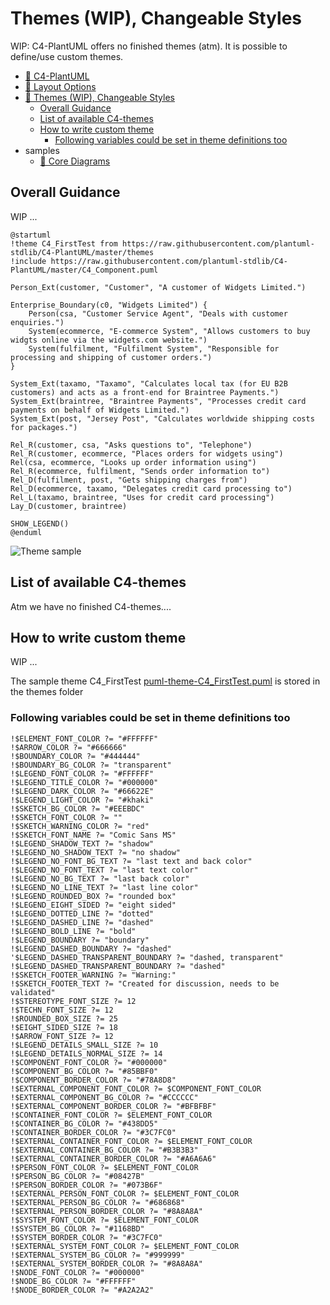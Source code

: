 # Themes (WIP), Changeable Styles

WIP: C4-PlantUML offers no finished themes (atm).
It is possible to define/use custom themes.

- [📄 C4-PlantUML](README.md#c4-plantuml)
- [📄 Layout Options](#layout-options)
- [📄 Themes (WIP), Changeable Styles](#themes-wip-changeable-styles)
  - [Overall Guidance](#overall-guidance)
  - [List of available C4-themes](#list-of-available-c4-themes)
  - [How to write custom theme](#how-to-write-custom-theme)
    - [Following variables could be set in theme definitions too](#following-variables-could-be-set-in-theme-definitions-too)
- samples
  - [📄 Core Diagrams](samples/C4CoreDiagrams.md#c4-model-diagrams)

## Overall Guidance

WIP ...

```plantuml
@startuml
!theme C4_FirstTest from https://raw.githubusercontent.com/plantuml-stdlib/C4-PlantUML/master/themes
!include https://raw.githubusercontent.com/plantuml-stdlib/C4-PlantUML/master/C4_Component.puml

Person_Ext(customer, "Customer", "A customer of Widgets Limited.")

Enterprise_Boundary(c0, "Widgets Limited") {
    Person(csa, "Customer Service Agent", "Deals with customer enquiries.")
    System(ecommerce, "E-commerce System", "Allows customers to buy widgts online via the widgets.com website.")
    System(fulfilment, "Fulfilment System", "Responsible for processing and shipping of customer orders.")
}

System_Ext(taxamo, "Taxamo", "Calculates local tax (for EU B2B customers) and acts as a front-end for Braintree Payments.")
System_Ext(braintree, "Braintree Payments", "Processes credit card payments on behalf of Widgets Limited.")
System_Ext(post, "Jersey Post", "Calculates worldwide shipping costs for packages.")

Rel_R(customer, csa, "Asks questions to", "Telephone")
Rel_R(customer, ecommerce, "Places orders for widgets using")
Rel(csa, ecommerce, "Looks up order information using")
Rel_R(ecommerce, fulfilment, "Sends order information to")
Rel_D(fulfilment, post, "Gets shipping charges from")
Rel_D(ecommerce, taxamo, "Delegates credit card processing to")
Rel_L(taxamo, braintree, "Uses for credit card processing")
Lay_D(customer, braintree)

SHOW_LEGEND()
@enduml
```

![Theme sample](https://www.plantuml.com/plantuml/png/hL9DRnen4BtlhvXm0gc4gigffuIFfAfeY_AX797n3c35Qsyyun1KzRztZ0auDCSY3lPwtdipRzubiGeS6rkTyHeRXD75_De4udiaXcNm3QoPM_ew60IrELyPNiT590pQEqR7vzetWzOgbpZwnBKrYy7eeZzBdnv-J0UD8iOms95JTMQSjh76_qCglOvyqtgNC6qQeffX8E_carVkwaZi6moVe3FQ7pjoleAt1_1BU3Jr2fbWQXh3M9ztUbKrSOoX3OPmFlJHrIfik_gpG4-AEptuNO7yicXNaogqu0x3Yz48Lojqd9J7g2p1HgOzje3kEPfWa99ouhhR4cFJHR50tZKARj9_k-nVTsDOwpTq829W3ukuXOtqo0JUMUCGNem2iHuskVDaB6nmGORnH70PxTBO1XqB-VNXKYZU8edLP1OMOUa3jC5h939k1ShLG6lJjkdYbuN3eSQmc-rFLMMgtMvOlQh62-dzxf3eHyhgQ1KZWVLQMP0Qw2QXoGCClmoFe_PsUaepWP9_IgdZFigtL3qCoZWEY31JspH2aY-r5sy58lflSMfbbYT30XsmDWnQXHhQN96yXGMkbLr-7A1Ig_MK_FoEWN0BCxcTZBhnmTQo7JpwfwMAiiDAFwbLpaPrYtP-MuGwf-sAdWYU8n8Rxr884lyzMcpNtg7WJc5bi6PMQQIyfAoupmd4jDQCph4kOLFlHJIs6GZ62R9HgO4I9we5w5syxj3Lz06Q_HuwVXV7lOato5Iuj5P1h4dBRmweGl2Gi35QN2a-MMOHteFgz13BCY8FXDcRZ-62dQgjQ1yjFg1xalbllnxdqydDvEUuswikPV3OsBy0 "Theme sample")

## List of available C4-themes

Atm we have no finished C4-themes....

## How to write custom theme

WIP ...

The sample theme C4_FirstTest [puml-theme-C4_FirstTest.puml](themes/puml-theme-C4_FirstTest.puml)  is stored in the themes folder

### Following variables could be set in theme definitions too

``` plantuml
!$ELEMENT_FONT_COLOR ?= "#FFFFFF"
!$ARROW_COLOR ?= "#666666"
!$BOUNDARY_COLOR ?= "#444444" 
!$BOUNDARY_BG_COLOR ?= "transparent" 
!$LEGEND_FONT_COLOR ?= "#FFFFFF" 
!$LEGEND_TITLE_COLOR ?= "#000000" 
!$LEGEND_DARK_COLOR ?= "#66622E" 
!$LEGEND_LIGHT_COLOR ?= "#khaki" 
!$SKETCH_BG_COLOR ?= "#EEEBDC"  
!$SKETCH_FONT_COLOR ?= "" 
!$SKETCH_WARNING_COLOR ?= "red" 
!$SKETCH_FONT_NAME ?= "Comic Sans MS" 
!$LEGEND_SHADOW_TEXT ?= "shadow" 
!$LEGEND_NO_SHADOW_TEXT ?= "no shadow" 
!$LEGEND_NO_FONT_BG_TEXT ?= "last text and back color" 
!$LEGEND_NO_FONT_TEXT ?= "last text color" 
!$LEGEND_NO_BG_TEXT ?= "last back color" 
!$LEGEND_NO_LINE_TEXT ?= "last line color" 
!$LEGEND_ROUNDED_BOX ?= "rounded box" 
!$LEGEND_EIGHT_SIDED ?= "eight sided" 
!$LEGEND_DOTTED_LINE ?= "dotted" 
!$LEGEND_DASHED_LINE ?= "dashed" 
!$LEGEND_BOLD_LINE ?= "bold" 
!$LEGEND_BOUNDARY ?= "boundary" 
!$LEGEND_DASHED_BOUNDARY ?= "dashed" 
'$LEGEND_DASHED_TRANSPARENT_BOUNDARY ?= "dashed, transparent" 
!$LEGEND_DASHED_TRANSPARENT_BOUNDARY ?= "dashed" 
!$SKETCH_FOOTER_WARNING ?= "Warning:" 
!$SKETCH_FOOTER_TEXT ?= "Created for discussion, needs to be validated" 
!$STEREOTYPE_FONT_SIZE ?= 12 
!$TECHN_FONT_SIZE ?= 12 
!$ROUNDED_BOX_SIZE ?= 25 
!$EIGHT_SIDED_SIZE ?= 18 
!$ARROW_FONT_SIZE ?= 12 
!$LEGEND_DETAILS_SMALL_SIZE ?= 10 
!$LEGEND_DETAILS_NORMAL_SIZE ?= 14 
!$COMPONENT_FONT_COLOR ?= "#000000" 
!$COMPONENT_BG_COLOR ?= "#85BBF0" 
!$COMPONENT_BORDER_COLOR ?= "#78A8D8" 
!$EXTERNAL_COMPONENT_FONT_COLOR ?= $COMPONENT_FONT_COLOR 
!$EXTERNAL_COMPONENT_BG_COLOR ?= "#CCCCCC" 
!$EXTERNAL_COMPONENT_BORDER_COLOR ?= "#BFBFBF" 
!$CONTAINER_FONT_COLOR ?= $ELEMENT_FONT_COLOR 
!$CONTAINER_BG_COLOR ?= "#438DD5" 
!$CONTAINER_BORDER_COLOR ?= "#3C7FC0" 
!$EXTERNAL_CONTAINER_FONT_COLOR ?= $ELEMENT_FONT_COLOR 
!$EXTERNAL_CONTAINER_BG_COLOR ?= "#B3B3B3" 
!$EXTERNAL_CONTAINER_BORDER_COLOR ?= "#A6A6A6" 
!$PERSON_FONT_COLOR ?= $ELEMENT_FONT_COLOR 
!$PERSON_BG_COLOR ?= "#08427B" 
!$PERSON_BORDER_COLOR ?= "#073B6F" 
!$EXTERNAL_PERSON_FONT_COLOR ?= $ELEMENT_FONT_COLOR 
!$EXTERNAL_PERSON_BG_COLOR ?= "#686868" 
!$EXTERNAL_PERSON_BORDER_COLOR ?= "#8A8A8A" 
!$SYSTEM_FONT_COLOR ?= $ELEMENT_FONT_COLOR 
!$SYSTEM_BG_COLOR ?= "#1168BD" 
!$SYSTEM_BORDER_COLOR ?= "#3C7FC0" 
!$EXTERNAL_SYSTEM_FONT_COLOR ?= $ELEMENT_FONT_COLOR 
!$EXTERNAL_SYSTEM_BG_COLOR ?= "#999999" 
!$EXTERNAL_SYSTEM_BORDER_COLOR ?= "#8A8A8A" 
!$NODE_FONT_COLOR ?= "#000000" 
!$NODE_BG_COLOR ?= "#FFFFFF" 
!$NODE_BORDER_COLOR ?= "#A2A2A2"

```

